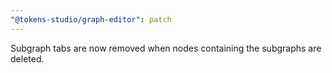 ```yaml
---
"@tokens-studio/graph-editor": patch
---
```


Subgraph tabs are now removed when nodes containing the subgraphs are deleted.
